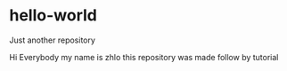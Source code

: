 # hello-world
Just another repository

Hi Everybody
my name is zhlo
this repository was made follow by tutorial 
